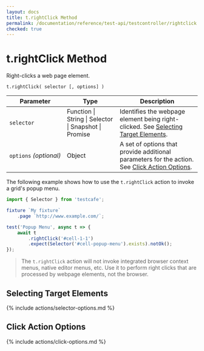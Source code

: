 ```yaml
---
layout: docs
title: t.rightClick Method
permalink: /documentation/reference/test-api/testcontroller/rightclick.html
checked: true
---
```

# t.rightClick Method

Right-clicks a web page element.

```text
t.rightClick( selector [, options] )
```

Parameter              | Type                                              | Description
---------------------- | ------------------------------------------------- | ------------------------------------------------------------------------------------------------------------------------
`selector`             | Function &#124; String &#124; Selector &#124; Snapshot &#124; Promise | Identifies the webpage element being right-clicked. See [Selecting Target Elements](#selecting-target-elements).
`options`&#160;*(optional)* | Object                                            | A set of options that provide additional parameters for the action. See [Click Action Options](#click-action-options).

The following example shows how to use the `t.rightClick` action to invoke a grid's popup menu.

```js
import { Selector } from 'testcafe';

fixture `My fixture`
    .page `http://www.example.com/`;

test('Popup Menu', async t => {
    await t
        .rightClick('#cell-1-1')
        .expect(Selector('#cell-popup-menu').exists).notOk();
});
```

> The `t.rightClick` action will not invoke integrated browser context menus, native editor menus, etc.
> Use it to perform right clicks that are processed by webpage elements, not the browser.

## Selecting Target Elements

{% include actions/selector-options.md %}

## Click Action Options

{% include actions/click-options.md %}
